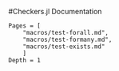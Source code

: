 #Checkers.jl Documentation


```@contents
Pages = [
    "macros/test-forall.md",
    "macros/test-formany.md",
    "macros/test-exists.md"
    ]
Depth = 1
```

